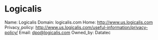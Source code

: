 
# Logicalis

Name: Logicalis
Domain: logicalis.com
Home: http://www.us.logicalis.com
Privacy_policy: http://www.us.logicalis.com/useful-information/privacy-policy/
Email: dpo@logicalis.com
Owned_by: Datatec
